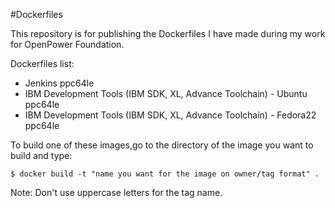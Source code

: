 #Dockerfiles

This repository is for publishing the Dockerfiles I have made during my work for
OpenPower Foundation.

Dockerfiles list:
- Jenkins ppc64le
- IBM Development Tools (IBM SDK, XL, Advance Toolchain) - Ubuntu ppc64le 
- IBM Development Tools (IBM SDK, XL, Advance Toolchain) - Fedora22 ppc64le 

To build one of these images,go to the directory of the image you want to build and type:
```
$ docker build -t "name you want for the image on owner/tag format" .
```
Note: Don't use uppercase letters for the tag name.
